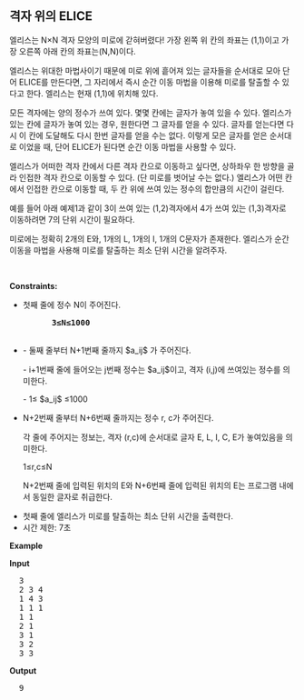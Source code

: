 격자 위의 ELICE
---
엘리스는 N×N 격자 모양의 미로에 갇혀버렸다! 가장 왼쪽 위 칸의 좌표는 (1,1)이고 가장 오른쪽 아래 칸의 좌표는(N,N)이다.

엘리스는 위대한 마법사이기 때문에 미로 위에 흩어져 있는 글자들을 순서대로 모아 단어 ELICE를 만든다면, 그 자리에서 즉시 순간 이동 마법을 이용해 미로를 탈출할 수 있다고 한다. 엘리스는 현재 (1,1)에 위치해 있다.

모든 격자에는 양의 정수가 쓰여 있다. 몇몇 칸에는 글자가 놓여 있을 수 있다. 엘리스가 있는 칸에 글자가 놓여 있는 경우, 원한다면 그 글자를 얻을 수 있다. 글자를 얻는다면 다시 이 칸에 도달해도 다시 한번 글자를 얻을 수는 없다.
이렇게 모은 글자를 얻은 순서대로 이었을 때, 단어 ELICE가 된다면 순간 이동 마법을 사용할 수 있다.

엘리스가 어떠한 격자 칸에서 다른 격자 칸으로 이동하고 싶다면, 상하좌우 한 방향을 골라 인접한 격자 칸으로 이동할 수 있다. (단 미로를 벗어날 수는 없다.)
엘리스가 어떤 칸에서 인접한 칸으로 이동할 때, 두 칸 위에 쓰여 있는 정수의 합만큼의 시간이 걸린다.

예를 들어 아래 예제1과 같이 3이 쓰여 있는 (1,2)격자에서 4가 쓰여 있는 (1,3)격자로 이동하려면 7의 단위 시간이 필요하다.

미로에는 정확히 2개의 E와, 1개의 L, 1개의 I, 1개의 C문자가 존재한다. 엘리스가 순간 이동을 마법을 사용해 미로를 탈출하는 최소 단위 시간을 알려주자.

<p>&nbsp;</p>
<p><strong>Constraints:</strong></p>
<ul>
  <li>
    첫째 줄에 정수 N이 주어진다.
    <pre>
      <strong>3≤N≤1000</strong>
    </pre>
  </li>
  <li>
    - 둘째 줄부터 N+1번째 줄까지 $a_ij$ 가 주어진다.<p></p>
    - i+1번째 줄에 들어오는 j번째 정수는 $a_ij$이고, 격자 (i,j)에 쓰여있는 정수를 의미한다.<p></p>
    - 1≤ $a_ij$ ≤1000<p></p>
  </li>
  <li>
    <p>N+2번째 줄부터 N+6번째 줄까지는 정수 r, c가 주어진다.</p>
    <p>각 줄에 주어지는 정보는, 격자 (r,c)에 순서대로 글자 E, L, I, C, E가 놓여있음을 의미한다.</p>
    <p>1≤r,c≤N</p>
    <p>N+2번째 줄에 입력된 위치의 E와 N+6번째 줄에 입력된 위치의 E는 프로그램 내에서 동일한 글자로 취급한다.</p>
  </li>
  <li>첫째 줄에 엘리스가 미로를 탈출하는 최소 단위 시간을 출력한다.</li>
	<li>시간 제한: 7초 </li>
</ul>

<p><strong class="example">Example</strong></p>
  
<p><strong>Input</strong></p>
<pre>
  3
  2 3 4
  1 4 3
  1 1 1
  1 1
  2 1
  3 1
  3 2
  3 3
</pre>
  
<p><strong>Output</strong></p>
<pre>
  9
</pre>
  
